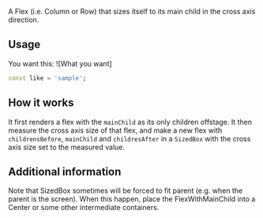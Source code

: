 <!-- 
This README describes the package. If you publish this package to pub.dev,
this README's contents appear on the landing page for your package.

For information about how to write a good package README, see the guide for
[writing package pages](https://dart.dev/guides/libraries/writing-package-pages). 

For general information about developing packages, see the Dart guide for
[creating packages](https://dart.dev/guides/libraries/create-library-packages)
and the Flutter guide for
[developing packages and plugins](https://flutter.dev/developing-packages). 
-->

A Flex (i.e. Column or Row) that sizes itself to its main child in the cross axis direction.

## Usage

You want this: ![What you want] <!-- TODO: finish this after the example is done. -->


```dart
const like = 'sample';
```

## How it works

It first renders a flex with the `mainChild` as its only children offstage. It then measure the cross axis size of that flex, and make a new flex with `childrensBefore`, `mainChild` and `childresAfter` in a `SizedBox` with the cross axis size set to the measured value.

## Additional information

Note that SizedBox sometimes will be forced to fit parent (e.g. when the parent is the screen). When this happen, place the FlexWithMainChild into a Center or some other intermediate containers. 

